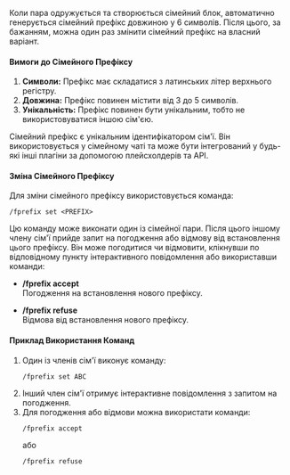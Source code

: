 Коли пара одружується та створюється сімейний блок, автоматично генерується сімейний префікс довжиною у 6 символів. Після цього, за бажанням, можна один раз змінити сімейний префікс на власний варіант.

#### Вимоги до Сімейного Префіксу

1. **Символи:** Префікс має складатися з латинських літер верхнього регістру.
2. **Довжина:** Префікс повинен містити від 3 до 5 символів.
3. **Унікальність:** Префікс повинен бути унікальним, тобто не використовуватися іншою сім'єю.

Сімейний префікс є унікальним ідентифікатором сім'ї. Він використовується у сімейному чаті та може бути інтегрований у будь-які інші плагіни за допомогою плейсхолдерів та API.

#### Зміна Сімейного Префіксу

Для зміни сімейного префіксу використовується команда:

```
/fprefix set <PREFIX>
```

Цю команду може виконати один із сімейної пари. Після цього іншому члену сім'ї прийде запит на погодження або відмову від встановлення цього префіксу. Він може погодитися чи відмовити, клікнувши по відповідному пункту інтерактивного повідомлення або використавши команди:

- **/fprefix accept**  
  Погодження на встановлення нового префіксу.

- **/fprefix refuse**  
  Відмова від встановлення нового префіксу.

#### Приклад Використання Команд

1. Один із членів сім'ї виконує команду:
   ```
   /fprefix set ABC
   ```
2. Інший член сім'ї отримує інтерактивне повідомлення з запитом на погодження.
3. Для погодження або відмови можна використати команди:
   ```
   /fprefix accept
   ```
   або
   ```
   /fprefix refuse
   ```

